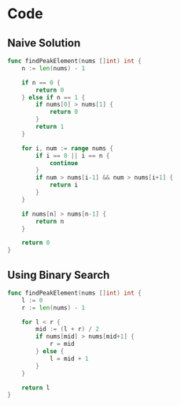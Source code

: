 Code
====

Naive Solution
--------------

```go
func findPeakElement(nums []int) int {
	n := len(nums) - 1

	if n == 0 {
		return 0
	} else if n == 1 {
		if nums[0] > nums[1] {
			return 0
		}
		return 1
	}

	for i, num := range nums {
		if i == 0 || i == n {
			continue
		}
		if num > nums[i-1] && num > nums[i+1] {
			return i
		}
	}

	if nums[n] > nums[n-1] {
		return n
	}

	return 0
}
```

Using Binary Search
-------------------

```go
func findPeakElement(nums []int) int {
	l := 0
	r := len(nums) - 1

	for l < r {
		mid := (l + r) / 2
		if nums[mid] > nums[mid+1] {
			r = mid
		} else {
			l = mid + 1
		}
	}

	return l
}
```
